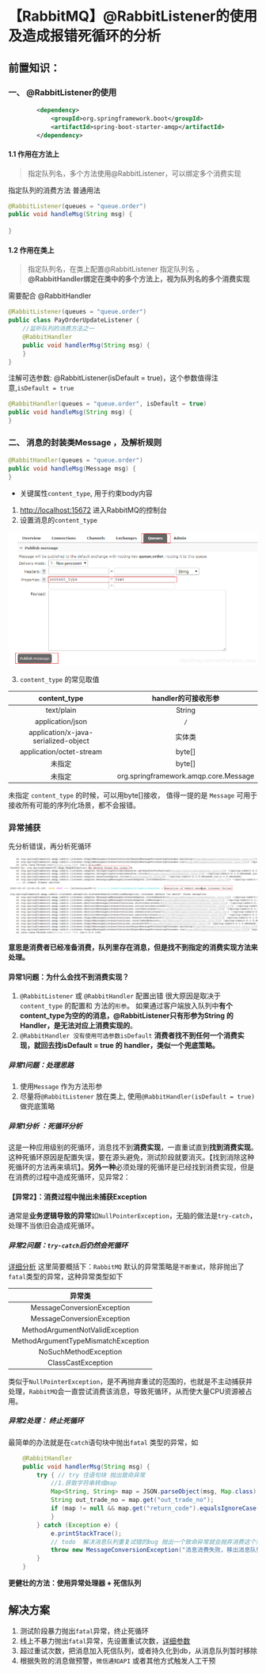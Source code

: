 # 【RabbitMQ】@RabbitListener的使用及造成报错死循环的分析

## 前置知识：

### 一、 @RabbitListener的使用

```xml
        <dependency>
            <groupId>org.springframework.boot</groupId>
            <artifactId>spring-boot-starter-amqp</artifactId>
        </dependency>
```

#### 1.1 作用在方法上

> 指定队列名，多个方法使用@RabbitListener，可以绑定多个消费实现

指定队列的消费方法
普通用法

```java
@RabbitListener(queues = "queue.order")
public void handleMsg(String msg) {
    
}
```

#### 1.2 作用在类上

> 指定队列名，在类上配置@RabbitListener 指定队列名 。
> **@RabbitHandler绑定在类中的多个方法上，视为队列名的多个消费实现**

需要配合 @RabbitHandler

```java
@RabbitListener(queues = "queue.order")
public class PayOrderUpdateListener {
	//监听队列的消费方法之一
	@RabbitHandler
	public void handlerMsg(String msg) {
	}
}

```

注解可选参数: @RabbitListener(isDefault = true)，这个参数值得注意,`isDefault = true`

```java
@RabbitHandler(queues = "queue.order", isDefault = true)
public void handleMsg(String msg) {
}

```

### 二、 消息的封装类Message ，及解析规则

```java
@RabbitHandler(queues = "queue.order")
public void handleMsg(Message msg) {
}

```

- 关键属性`content_type`, 用于约束body内容

1. [http://localhost:15672](http://localhost:15672/) 进入RabbitMQ的控制台
2. 设置消息的`content_type`

![202303132010063](@RabbitListener%E7%9A%84%E4%BD%BF%E7%94%A8%E5%8F%8A%E9%80%A0%E6%88%90%E6%8A%A5%E9%94%99%E6%AD%BB%E5%BE%AA%E7%8E%AF%E7%9A%84%E5%88%86%E6%9E%90.assets/202303132010063.png)

3. `content_type` 的常见取值

|             content_type             |          handler的可接收形参          |
| :----------------------------------: | :-----------------------------------: |
|              text/plain              |                String                 |
|           application/json           |                  `/`                  |
| application/x-java-serialized-object |                实体类                 |
|       application/octet-stream       |                byte[]                 |
|                未指定                |                byte[]                 |
|                未指定                | org.springframework.amqp.core.Message |

未指定 `content_type` 的时候，可以用byte[]接收，
值得一提的是 `Message` 可用于接收所有可能的序列化场景，都不会报错。

### 异常捕获

先分析错误，再分析死循环

![202303132012889](@RabbitListener%E7%9A%84%E4%BD%BF%E7%94%A8%E5%8F%8A%E9%80%A0%E6%88%90%E6%8A%A5%E9%94%99%E6%AD%BB%E5%BE%AA%E7%8E%AF%E7%9A%84%E5%88%86%E6%9E%90.assets/202303132012889.png)

**意思是消费者已经准备消费，队列里存在消息，但是找不到指定的消费实现方法来处理。**

#### 异常1问题：为什么会找不到消费实现？

1. `@RabbitListener` 或 `@RabbitHandler` 配置出错
   很大原因是取决于`content_type` 的配置和 方法的`形参`。
   如果通过客户端放入队列中**有个content_type为空的的消息，@RabbitListener只有形参为String 的Handler，是无法对应上消费实现的**。
2. `@RabbitHandler 没有使用可选参数isDefault`
   **消费者找不到任何一个消费实现，就回去找isDefault = true 的 handler，类似一个兜底策略。**

##### 异常1问题：处理思路

1. 使用`Message` 作为方法形参
2. 尽量将`@RabbitListener` 放在类上, 使用`@RabbitHandler(isDefault = true)` 做兜底策略

##### 异常1分析 ：死循环分析

这是一种应用级别的死循环，消息找不到**消费实现**，一直重试直到**找到消费实现**。这种死循环原因是配置失误，要在源头避免，测试阶段就要消灭。【找到消除这种死循环的方法再来填坑】。**另外一种**必须处理的死循环是已经找到消费实现，但是在消费的过程中造成死循环，见异常2：

#### 【异常2】：消费过程中抛出未捕获Exception

通常是**业务逻辑导致的异常**如`NullPointerException`，无脑的做法是`try-catch`，处理不当依旧会造成死循环。

##### 异常2问题：`try-catch`后仍然会死循环

[详细分析](https://www.jianshu.com/p/090ed51006d5)
这里简要概括下：`RabbitMQ` 默认的异常策略是`不断重试`，除非抛出了`fatal`类型的异常，这种异常类型如下

|             **异常类**              |
| :---------------------------------: |
|     MessageConversionException      |
|     MessageConversionException      |
|   MethodArgumentNotValidException   |
| MethodArgumentTypeMismatchException |
|        NoSuchMethodException        |
|         ClassCastException          |

类似于`NullPointerException`，是不再抛弃重试的范围的，也就是不主动捕获并处理，`RabbitMQ`会一直尝试消费该消息，导致死循环，从而使大量CPU资源被占用。

##### 异常2处理： 终止死循环

最简单的办法就是在`catch`语句块中抛出`fatal` 类型的异常，如

```java
    @RabbitHandler
    public void handlerMsg(String msg) {
        try { // try 住语句块 抛出致命异常
            //1.获取字符串转成map
            Map<String, String> map = JSON.parseObject(msg, Map.class);
            String out_trade_no = map.get("out_trade_no");
            if (map != null && map.get("return_code").equalsIgnoreCase("SUCCESS")) {
            }
        } catch (Exception e) {
            e.printStackTrace();
            // todo  解决消息队列重复试错的bug 抛出一个致命异常就会抛弃消费这个消息
            throw new MessageConversionException("消息消费失败，移出消息队列，不再试错");
        }
    }

```

**更健壮的方法：使用异常处理器 + 死信队列**

## 解决方案

1. 测试阶段暴力抛出`fatal`异常，终止死循环
2. 线上不暴力抛出`fatal`异常，先设置重试次数，[详细参数](https://www.jianshu.com/p/8614ff9ff0f1)
3. 超过重试次数，把消息加入死信队列，或者持久化到db，从消息队列暂时移除
4. 根据失败的消息做预警，`微信通知API` 或者其他方式触发人工干预